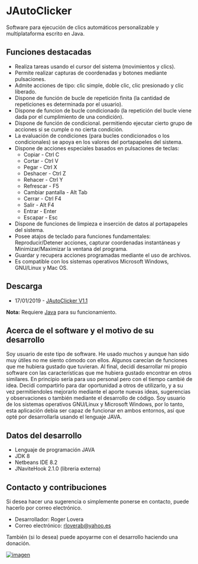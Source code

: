 # JAutoClicker
Software para ejecución de clics automáticos personalizable y multiplataforma escrito en Java.

## Funciones destacadas
* Realiza tareas usando el cursor del sistema (movimientos y clics).
* Permite realizar capturas de coordenadas y botones mediante pulsaciones.
* Admite acciones de tipo: clic simple, doble clic, clic presionado y clic liberado.
* Dispone de función de bucle de repetición finita (la cantidad de repeticiones es determinada por el usuario).
* Dispone de funcion de bucle condicionado (la repetición del bucle viene dada por el cumplimiento de una condición).
* Dispone de función de condicional. permitiendo ejecutar cierto grupo de acciones si se cumple o no cierta condición.
* La evaluación de condiciones (para bucles condicionados o los condicionales) se apoya en los valores del portapapeles del sistema.
* Dispone de acciones especiales basados en pulsaciones de teclas:
  * Copiar - Ctrl C
  * Cortar - Ctrl V
  * Pegar - Ctrl X
  * Deshacer - Ctrl Z
  * Rehacer - Ctrl Y
  * Refrescar - F5
  * Cambiar pantalla - Alt Tab
  * Cerrar - Ctrl F4
  * Salir - Alt F4
  * Entrar - Enter
  * Escapar - Esc
* Dispone de funciones de limpieza e inserción de datos al portapapeles del sistema.
* Posee atajos de teclado para funciones fundamentales: Reproducir/Detener acciones, capturar coordenadas instantáneas y Minimizar/Maximizar la ventana del programa.
* Guardar y recupera acciones programadas mediante el uso de archivos.
* Es compatible con los sistemas operativos Microsoft Windows, GNU/Linux y Mac OS.

## Descarga
* 17/01/2019 - [JAutoClicker V1.1](http://dapalan.com/H7RI)

**Nota:** Requiere [Java](https://www.java.com) para su funcionamiento. 

## Acerca de el software y el motivo de su desarrollo
Soy usuario de este tipo de software. He usado muchos y aunque han sido muy útiles no me siento cómodo con ellos. 
Algunos carecían de funciones que me hubiera gustado que tuvieran. Al final, decidí desarrollar mi propio software con las 
características que me hubiera gustado encontrar en otros similares. En principio sería para uso personal pero con el 
tiempo cambié de idea. Decidí compartirlo para dar oportunidad a otros de utilizarlo, y a su vez permitiendoles mejorarlo mediante 
el aporte nuevas ideas, sugerencias y observaciones o también mediante el desarrollo de código. Soy usuario de los sistemas operativos
GNU/Linux y Microsoft Windows, por lo tanto, esta aplicación debia ser capaz de funcionar en ambos entornos, así que opté por 
desarrollarla usando el lenguaje JAVA.

## Datos del desarrollo
* Lenguaje de programación JAVA
* JDK 8
* Netbeans IDE 8.2
* JNaviteHook 2.1.0 (libreria externa)

## Contacto y contribuciones
Si desea hacer una sugerencia o simplemente ponerse en contacto, puede hacerlo por correo electrónico.

* Desarrollador: Roger Lovera
* Correo electrónico: rloverab@yahoo.es

También (si lo desea) puede apoyarme con el desarrollo haciendo una donación.

[imagen_donativo]: https://www.paypalobjects.com/es_XC/i/btn/btn_donateCC_LG.gif

[enlace_donativo]: https://www.paypal.com/cgi-bin/webscr?cmd=_donations&business=EVGQ6CM66V7XY&lc=AL&item_name=JAutoClicker%20development&item_number=JACDEV&currency_code=USD&bn=PP%2dDonationsBF%3abtn_donateCC_LG%2egif%3aNonHosted

[![imagen][imagen_donativo]][enlace_donativo]
